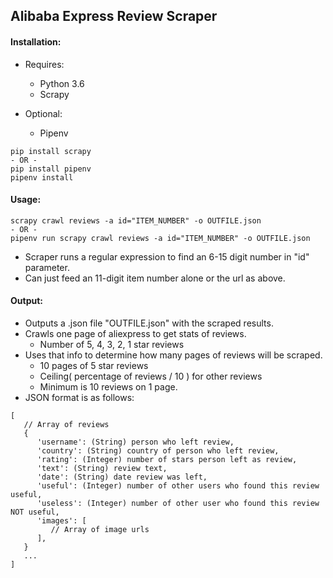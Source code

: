## Alibaba Express Review Scraper

#### Installation:
- Requires:
   - Python 3.6
   - Scrapy

- Optional:
   - Pipenv

```
pip install scrapy
- OR -
pip install pipenv
pipenv install
```

#### Usage:
```
scrapy crawl reviews -a id="ITEM_NUMBER" -o OUTFILE.json
- OR -
pipenv run scrapy crawl reviews -a id="ITEM_NUMBER" -o OUTFILE.json
```
- Scraper runs a regular expression to find an 6-15 digit number in "id" parameter.
- Can just feed an 11-digit item number alone or the url as above.

#### Output:
- Outputs a .json file "OUTFILE.json" with the scraped results.
- Crawls one page of aliexpress to get stats of reviews.
   - Number of 5, 4, 3, 2, 1 star reviews
- Uses that info to determine how many pages of reviews will be scraped.
   - 10 pages of 5 star reviews
   - Ceiling( percentage of reviews / 10 ) for other reviews
   - Minimum is 10 reviews on 1 page.
- JSON format is as follows:
```
[
   // Array of reviews
   {
      'username': (String) person who left review,
      'country': (String) country of person who left review,
      'rating': (Integer) number of stars person left as review,
      'text': (String) review text,
      'date': (String) date review was left,
      'useful': (Integer) number of other users who found this review useful,
      'useless': (Integer) number of other user who found this review NOT useful,
      'images': [
         // Array of image urls
      ],
   }
   ...
]
```